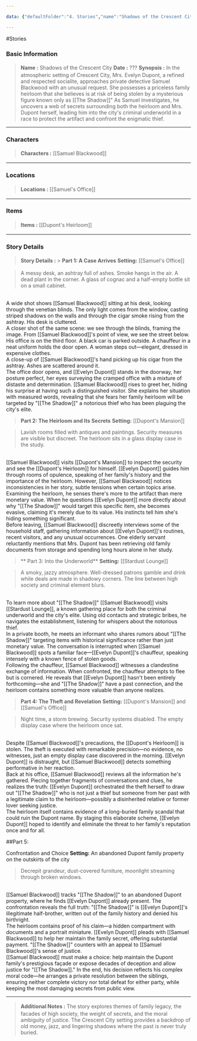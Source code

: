 ```yaml
---

data: {"defaultFolder":"4. Stories","name":"Shadows of the Crescent City","oldName":"Shadows of the Crescent City","contentType":"stories","template":{"BasicInformation":{"Name":{"value":"Shadows of the Crescent City","type":"text"},"Date":{"value":"???","type":"text"},"Synopsis":{"value":"In the atmospheric setting of Crescent City, Mrs. Evelyn Dupont, a refined and respected socialite, approaches private detective Samuel Blackwood with an unusual request. She possesses a priceless family heirloom that she believes is at risk of being stolen by a mysterious figure known only as [[The Shadow]]\" As Samuel investigates, he uncovers a web of secrets surrounding both the heirloom and Mrs. Dupont herself, leading him into the city's criminal underworld in a race to protect the artifact and confront the enigmatic thief.","type":"textarea"}},"Characters":{"Characters":{"value":["[[Samuel Blackwood]]","[[Evelyn Dupont]]"],"type":"array:text"}},"Locations":{"Locations":{"value":["[[Samuel's Office]]","[[Stardust Lounge]]","[[Dupont's Mansion]]"],"type":"array:text"}},"Items":{"Items":{"value":["[[Dupont's Heirloom]]"],"type":"array:text"}},"StoryDetails":{"StoryDetails":{"value":["**Part 1: A Case Arrives**\n**Setting:** [[Samuel's Office]]","A messy desk, an ashtray full of ashes. Smoke hangs in the air. A dead plant in the corner. A glass of cognac and a half-empty bottle sit on a small cabinet.\n\nA wide shot shows [[Samuel Blackwood]] sitting at his desk, looking through the venetian blinds. The only light comes from the window, casting striped shadows on the walls and through the cigar smoke rising from the ashtray. His desk is cluttered.\n\nA closer shot of the same scene: we see through the blinds, framing the image. From [[Samuel Blackwood]]'s point of view, we see the street below. His office is on the third floor. A black car is parked outside. A chauffeur in a neat uniform holds the door open. A woman steps out—elegant, dressed in expensive clothes.\n\nA close-up of [[Samuel Blackwood]]'s hand picking up his cigar from the ashtray. Ashes are scattered around it.\n\nThe office door opens, and [[Evelyn Dupont]] stands in the doorway, her posture perfect, her eyes surveying the cramped office with a mixture of distaste and determination. [[Samuel Blackwood]] rises to greet her, hiding his surprise at having such a distinguished visitor. She explains her situation with measured words, revealing that she fears her family heirloom will be targeted by \"[[The Shadow]]\" a notorious thief who has been plaguing the city's elite.","**Part 2: The Heirloom and Its Secrets**\n**Setting:** [[Dupont's Mansion]]","Lavish rooms filled with antiques and paintings. Security measures are visible but discreet. The heirloom sits in a glass display case in the study.\n\n[[Samuel Blackwood]] visits [[Dupont's Mansion]] to inspect the security and see the [[Dupont's Heirloom]] for himself. [[Evelyn Dupont]] guides him through rooms of opulence, speaking of her family's history and the importance of the heirloom. However, [[Samuel Blackwood]] notices inconsistencies in her story, subtle tensions when certain topics arise.\n\nExamining the heirloom, he senses there's more to the artifact than mere monetary value. When he questions [[Evelyn Dupont]] more directly about why \"[[The Shadow]]\" would target this specific item, she becomes evasive, claiming it's merely due to its value. His instincts tell him she's hiding something significant.\n\nBefore leaving, [[Samuel Blackwood]] discreetly interviews some of the household staff, gathering information about [[Evelyn Dupont]]'s routines, recent visitors, and any unusual occurrences. One elderly servant reluctantly mentions that Mrs. Dupont has been retrieving old family documents from storage and spending long hours alone in her study.","** Part 3: Into the Underworld**\n**Setting:** [[Stardust Lounge]]","A smoky, jazzy atmosphere. Well-dressed patrons gamble and drink while deals are made in shadowy corners. The line between high society and criminal element blurs.\n\nTo learn more about \"[[The Shadow]]\" [[Samuel Blackwood]] visits [[Stardust Lounge]], a known gathering place for both the criminal underworld and the city's elite. Using old contacts and strategic bribes, he navigates the establishment, listening for whispers about the notorious thief.\n\nIn a private booth, he meets an informant who shares rumors about \"[[The Shadow]]\" targeting items with historical significance rather than just monetary value. The conversation is interrupted when [[Samuel Blackwood]] spots a familiar face—[[Evelyn Dupont]]'s chauffeur, speaking intensely with a known fence of stolen goods.\n\nFollowing the chauffeur, [[Samuel Blackwood]] witnesses a clandestine exchange of information. When confronted, the chauffeur attempts to flee but is cornered. He reveals that [[Evelyn Dupont]] hasn't been entirely forthcoming—she and \"[[The Shadow]]\" have a past connection, and the heirloom contains something more valuable than anyone realizes.","**Part 4: The Theft and Revelation**\n**Setting:** [[Dupont's Mansion]] and [[Samuel's Office]]","Night time, a storm brewing. Security systems disabled. The empty display case where the heirloom once sat.\n\nDespite [[Samuel Blackwood]]'s precautions, the [[Dupont's Heirloom]] is stolen. The theft is executed with remarkable precision—no evidence, no witnesses, just an empty display case discovered in the morning. [[Evelyn Dupont]] is distraught, but [[Samuel Blackwood]] detects something performative in her reaction.\n\nBack at his office, [[Samuel Blackwood]] reviews all the information he's gathered. Piecing together fragments of conversations and clues, he realizes the truth: [[Evelyn Dupont]] orchestrated the theft herself to draw out \"[[The Shadow]]\" who is not just a thief but someone from her past with a legitimate claim to the heirloom—possibly a disinherited relative or former lover seeking justice.\n\nThe heirloom itself contains evidence of a long-buried family scandal that could ruin the Dupont name. By staging this elaborate scheme, [[Evelyn Dupont]] hoped to identify and eliminate the threat to her family's reputation once and for all.","**Part 5: Confrontation and Choice**\n**Setting:** An abandoned Dupont family property on the outskirts of the city","Decrepit grandeur, dust-covered furniture, moonlight streaming through broken windows.\n\n[[Samuel Blackwood]] tracks \"[[The Shadow]]\" to an abandoned Dupont property, where he finds [[Evelyn Dupont]] already present. The confrontation reveals the full truth: \"[[The Shadow]]\" is [[Evelyn Dupont]]'s illegitimate half-brother, written out of the family history and denied his birthright.\n\nThe heirloom contains proof of his claim—a hidden compartment with documents and a portrait miniature. [[Evelyn Dupont]] pleads with [[Samuel Blackwood]] to help her maintain the family secret, offering substantial payment. \"[[The Shadow]]\" counters with an appeal to [[Samuel Blackwood]]'s sense of justice.\n\n[[Samuel Blackwood]] must make a choice: help maintain the Dupont family's prestigious façade or expose decades of deception and allow justice for \"[[The Shadow]].\" In the end, his decision reflects his complex moral code—he arranges a private resolution between the siblings, ensuring neither complete victory nor total defeat for either party, while keeping the most damaging secrets from public view."],"type":"array:textarea"}},"AdditionalNotes":{"value":"The story explores themes of family legacy, the facades of high society, the weight of secrets, and the moral ambiguity of justice. The Crescent City setting provides a backdrop of old money, jazz, and lingering shadows where the past is never truly buried.","type":"textarea"}}}

---
```


#Stories

### Basic Information
> <span style='display: inline-flex;font-weight: bold;white-space: nowrap;overflow: hidden;margin: 3px 0px;'>Name : </span> Shadows of the Crescent City 
> <span style='display: inline-flex;font-weight: bold;white-space: nowrap;overflow: hidden;margin: 3px 0px;'>Date : </span> ??? 
> <span style='display: inline-flex;font-weight: bold;white-space: nowrap;overflow: hidden;margin: 3px 0px;'>Synopsis : </span> <span class='content-creation-textarea'><span>In the atmospheric setting of Crescent City, Mrs. Evelyn Dupont, a refined and respected socialite, approaches private detective Samuel Blackwood with an unusual request. She possesses a priceless family heirloom that she believes is at risk of being stolen by a mysterious figure known only as [[The Shadow]]" As Samuel investigates, he uncovers a web of secrets surrounding both the heirloom and Mrs. Dupont herself, leading him into the city's criminal underworld in a race to protect the artifact and confront the enigmatic thief.</span> 
</span>


---
### Characters
> <span style='display: inline-flex;font-weight: bold;white-space: nowrap;overflow: hidden;margin: 3px 0px;'>Characters : </span> [[Samuel Blackwood]] 

---
### Locations
> <span style='display: inline-flex;font-weight: bold;white-space: nowrap;overflow: hidden;margin: 3px 0px;'>Locations : </span> [[Samuel's Office]] 

---
### Items
> <span style='display: inline-flex;font-weight: bold;white-space: nowrap;overflow: hidden;margin: 3px 0px;'>Items : </span> [[Dupont's Heirloom]] 

---
### Story Details
> <span style='display: inline-flex;font-weight: bold;white-space: nowrap;overflow: hidden;margin: 3px 0px;'>Story Details : </span> > <span class='content-creation-textarea'><span>**Part 1: A Case Arrives**</span>
<span>**Setting:** [[Samuel's Office]]</span> 
</span>

 
> <span class='content-creation-textarea'><span>A messy desk, an ashtray full of ashes. Smoke hangs in the air. A dead plant in the corner. A glass of cognac and a half-empty bottle sit on a small cabinet.</span>
</br>
<span>A wide shot shows [[Samuel Blackwood]] sitting at his desk, looking through the venetian blinds. The only light comes from the window, casting striped shadows on the walls and through the cigar smoke rising from the ashtray. His desk is cluttered.</span>
</br>
<span>A closer shot of the same scene: we see through the blinds, framing the image. From [[Samuel Blackwood]]'s point of view, we see the street below. His office is on the third floor. A black car is parked outside. A chauffeur in a neat uniform holds the door open. A woman steps out—elegant, dressed in expensive clothes.</span>
</br>
<span>A close-up of [[Samuel Blackwood]]'s hand picking up his cigar from the ashtray. Ashes are scattered around it.</span>
</br>
<span>The office door opens, and [[Evelyn Dupont]] stands in the doorway, her posture perfect, her eyes surveying the cramped office with a mixture of distaste and determination. [[Samuel Blackwood]] rises to greet her, hiding his surprise at having such a distinguished visitor. She explains her situation with measured words, revealing that she fears her family heirloom will be targeted by "[[The Shadow]]" a notorious thief who has been plaguing the city's elite.</span> 
</span>

 
> <span class='content-creation-textarea'><span>**Part 2: The Heirloom and Its Secrets**</span>
<span>**Setting:** [[Dupont's Mansion]]</span> 
</span>

 
> <span class='content-creation-textarea'><span>Lavish rooms filled with antiques and paintings. Security measures are visible but discreet. The heirloom sits in a glass display case in the study.</span>
</br>
<span>[[Samuel Blackwood]] visits [[Dupont's Mansion]] to inspect the security and see the [[Dupont's Heirloom]] for himself. [[Evelyn Dupont]] guides him through rooms of opulence, speaking of her family's history and the importance of the heirloom. However, [[Samuel Blackwood]] notices inconsistencies in her story, subtle tensions when certain topics arise.</span>
</br>
<span>Examining the heirloom, he senses there's more to the artifact than mere monetary value. When he questions [[Evelyn Dupont]] more directly about why "[[The Shadow]]" would target this specific item, she becomes evasive, claiming it's merely due to its value. His instincts tell him she's hiding something significant.</span>
</br>
<span>Before leaving, [[Samuel Blackwood]] discreetly interviews some of the household staff, gathering information about [[Evelyn Dupont]]'s routines, recent visitors, and any unusual occurrences. One elderly servant reluctantly mentions that Mrs. Dupont has been retrieving old family documents from storage and spending long hours alone in her study.</span> 
</span>

 
> <span class='content-creation-textarea'><span>** Part 3: Into the Underworld**</span>
<span>**Setting:** [[Stardust Lounge]]</span> 
</span>

 
> <span class='content-creation-textarea'><span>A smoky, jazzy atmosphere. Well-dressed patrons gamble and drink while deals are made in shadowy corners. The line between high society and criminal element blurs.</span>
</br>
<span>To learn more about "[[The Shadow]]" [[Samuel Blackwood]] visits [[Stardust Lounge]], a known gathering place for both the criminal underworld and the city's elite. Using old contacts and strategic bribes, he navigates the establishment, listening for whispers about the notorious thief.</span>
</br>
<span>In a private booth, he meets an informant who shares rumors about "[[The Shadow]]" targeting items with historical significance rather than just monetary value. The conversation is interrupted when [[Samuel Blackwood]] spots a familiar face—[[Evelyn Dupont]]'s chauffeur, speaking intensely with a known fence of stolen goods.</span>
</br>
<span>Following the chauffeur, [[Samuel Blackwood]] witnesses a clandestine exchange of information. When confronted, the chauffeur attempts to flee but is cornered. He reveals that [[Evelyn Dupont]] hasn't been entirely forthcoming—she and "[[The Shadow]]" have a past connection, and the heirloom contains something more valuable than anyone realizes.</span> 
</span>

 
> <span class='content-creation-textarea'><span>**Part 4: The Theft and Revelation**</span>
<span>**Setting:** [[Dupont's Mansion]] and [[Samuel's Office]]</span> 
</span>

 
> <span class='content-creation-textarea'><span>Night time, a storm brewing. Security systems disabled. The empty display case where the heirloom once sat.</span>
</br>
<span>Despite [[Samuel Blackwood]]'s precautions, the [[Dupont's Heirloom]] is stolen. The theft is executed with remarkable precision—no evidence, no witnesses, just an empty display case discovered in the morning. [[Evelyn Dupont]] is distraught, but [[Samuel Blackwood]] detects something performative in her reaction.</span>
</br>
<span>Back at his office, [[Samuel Blackwood]] reviews all the information he's gathered. Piecing together fragments of conversations and clues, he realizes the truth: [[Evelyn Dupont]] orchestrated the theft herself to draw out "[[The Shadow]]" who is not just a thief but someone from her past with a legitimate claim to the heirloom—possibly a disinherited relative or former lover seeking justice.</span>
</br>
<span>The heirloom itself contains evidence of a long-buried family scandal that could ruin the Dupont name. By staging this elaborate scheme, [[Evelyn Dupont]] hoped to identify and eliminate the threat to her family's reputation once and for all.</span> 
</span>

 
<span class='content-creation-textarea'><span> 

##Part 5:

Confrontation and Choice</span>
<span>**Setting:** An abandoned Dupont family property on the outskirts of the city</span> 
</span>

 
> <span class='content-creation-textarea'><span>Decrepit grandeur, dust-covered furniture, moonlight streaming through broken windows.</span>
</br>
<span>[[Samuel Blackwood]] tracks "[[The Shadow]]" to an abandoned Dupont property, where he finds [[Evelyn Dupont]] already present. The confrontation reveals the full truth: "[[The Shadow]]" is [[Evelyn Dupont]]'s illegitimate half-brother, written out of the family history and denied his birthright.</span>
</br>
<span>The heirloom contains proof of his claim—a hidden compartment with documents and a portrait miniature. [[Evelyn Dupont]] pleads with [[Samuel Blackwood]] to help her maintain the family secret, offering substantial payment. "[[The Shadow]]" counters with an appeal to [[Samuel Blackwood]]'s sense of justice.</span>
</br>
<span>[[Samuel Blackwood]] must make a choice: help maintain the Dupont family's prestigious façade or expose decades of deception and allow justice for "[[The Shadow]]." In the end, his decision reflects his complex moral code—he arranges a private resolution between the siblings, ensuring neither complete victory nor total defeat for either party, while keeping the most damaging secrets from public view.</span> 
</span>

 


---
> <span style='display: inline-flex;font-weight: bold;white-space: nowrap;overflow: hidden;margin: 3px 0px;'>Additional Notes : </span> <span class='content-creation-textarea'><span>The story explores themes of family legacy, the facades of high society, the weight of secrets, and the moral ambiguity of justice. The Crescent City setting provides a backdrop of old money, jazz, and lingering shadows where the past is never truly buried.</span> 
</span>


